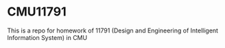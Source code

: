 CMU11791
========

This is a repo for homework of 11791 (Design and Engineering of Intelligent Information System) in CMU
